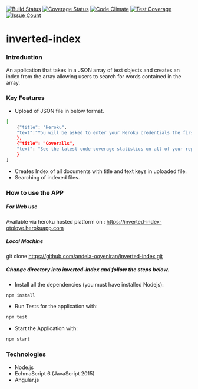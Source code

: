 [![Build Status](https://travis-ci.org/andela-ooyeniran/inverted-index.svg?branch=master)](https://travis-ci.org/andela-ooyeniran/inverted-index)
[![Coverage Status](https://coveralls.io/repos/github/andela-ooyeniran/inverted-index/badge.svg?branch=master)](https://coveralls.io/github/andela-ooyeniran/inverted-index?branch=master)
[![Code Climate](https://codeclimate.com/github/andela-ooyeniran/inverted-index/badges/gpa.svg)](https://codeclimate.com/github/andela-ooyeniran/inverted-index)
[![Test Coverage](https://codeclimate.com/github/andela-ooyeniran/inverted-index/badges/coverage.svg)](https://codeclimate.com/github/andela-ooyeniran/inverted-index/coverage)
[![Issue Count](https://codeclimate.com/github/andela-ooyeniran/inverted-index/badges/issue_count.svg)](https://codeclimate.com/github/andela-ooyeniran/inverted-index)


# inverted-index

### Introduction
An application that takes in a JSON array of text objects and creates an index from the array allowing users to search for words contained in the array.

### Key Features

- Upload of JSON file in below format.
```sh
[
    {"title": "Heroku",
    "text":"You will be asked to enter your Heroku credentials the first time you run a command; after the first time, your email address and an API token will be saved"
    },
    {"title": "Coveralls",
    "text": "See the latest code-coverage statistics on all of your repositories including the total percentages covered and the lines covered."
    }
]
```
- Creates Index of all documents with title and text keys in uploaded file.
- Searching of indexed files.

### How to use the APP
##### For Web use
Available via heroku hosted platform on : https://inverted-index-otoloye.herokuapp.com 
##### Local Machine
git clone https://github.com/andela-ooyeniran/inverted-index.git

##### Change directory into inverted-index and follow the steps below.
- Install all the dependencies (you must have installed Nodejs):
```sh
npm install
```
- Run Tests for the application with:
```sh
npm test
```
- Start the Application with:
```sh
npm start
```
### Technologies
- Node.js
- EchmaScript 6 (JavaScript 2015)
- Angular.js

